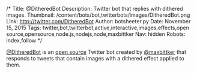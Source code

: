 /*
Title: @DitheredBot
Description: Twitter bot that replies with dithered images.
Thumbnail: /content/bots/bot,twitterbots/images/DitheredBot.png
Link: http://twitter.com/DitheredBot
Author: botsheeter.py
Date: November 15, 2015
Tags: twitter,bot,twitterbot,active,interactive,images,effects,open source,opensource,node.js,nodejs,node,maxbittker
Nav: hidden
Robots: index,follow
*/

[@DitheredBot](https://twitter.com/DitheredBot) is an [open source](https://github.com/MaxBittker/ditherBot) Twitter bot created by [@maxbittker](https://twitter.com/maxbittker) that responds to tweets that contain images with a dithered effect applied to them.

